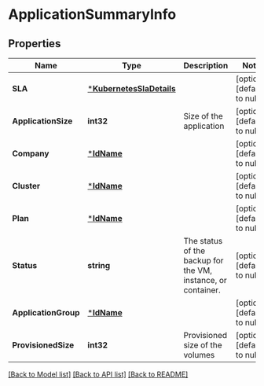 # ApplicationSummaryInfo

## Properties
Name | Type | Description | Notes
------------ | ------------- | ------------- | -------------
**SLA** | [***KubernetesSlaDetails**](KubernetesSLADetails.md) |  | [optional] [default to null]
**ApplicationSize** | **int32** | Size of the application | [optional] [default to null]
**Company** | [***IdName**](IdName.md) |  | [optional] [default to null]
**Cluster** | [***IdName**](IdName.md) |  | [optional] [default to null]
**Plan** | [***IdName**](IdName.md) |  | [optional] [default to null]
**Status** | **string** | The status of the backup for the VM, instance, or  container. | [optional] [default to null]
**ApplicationGroup** | [***IdName**](IdName.md) |  | [optional] [default to null]
**ProvisionedSize** | **int32** | Provisioned size of the volumes | [optional] [default to null]

[[Back to Model list]](../README.md#documentation-for-models) [[Back to API list]](../README.md#documentation-for-api-endpoints) [[Back to README]](../README.md)

